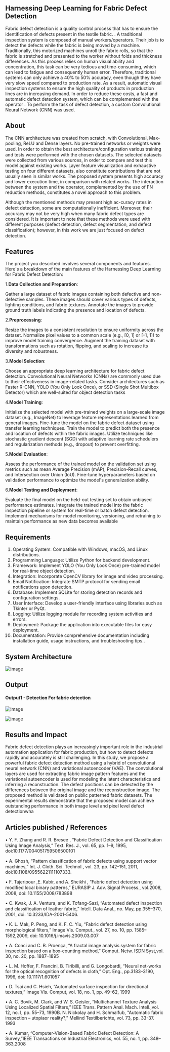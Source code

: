 ## Harnessing Deep Learning for Fabric Defect Detection
Fabric defect detection is a quality control process that has to ensure the identiﬁcation of defects present in the textile fabric. . A traditional inspection system is composed of manual workers/operators. Their job is to detect the defects while the fabric is being moved by a machine. Traditionally, this motorized machines unroll the fabric rolls, so that the fabric is stretched and presented to the worker without folds and thickness differences. As this process relies on human visual ability and concentration, this task can be very tedious and time-consuming, which can lead to fatigue and consequently human error. Therefore, traditional systems can only achieve a 40% to 50% accuracy, even though they have very slow speed compared to production rate. As a result, automatic visual inspection systems to ensure the high quality of products in production lines are in increasing demand. In order to reduce these costs, a fast and automatic defect detection system, which can be complemented with the operator . To perform the task of defect detection, a custom Convolutional Neural Network (CNN) was used.
## About
The CNN architecture was created from scratch, with Convolutional, Max-pooling, ReLU and Dense layers. No pre-trained networks or weights were used. In order to obtain the best architecture/conﬁguration various training and tests were performed with the chosen datasets. The selected datasets were collected from various sources, in order to compare and test this model against existing works. Layer feature visualization and exhaustive testing on four different datasets, also constitute contributions that are not usually seen in similar works. The proposed system presents high accuracy and lower execution time, in comparison with related works. The interaction between the system and the operator, complemented by the use of FN reduction methods, constitutes a novel approach to this problem.

Although the mentioned methods may present high ac-curacy rates in defect detection, some are computationally inefﬁcient. Moreover, their accuracy may not be very high when many fabric defect types are considered. It is important to note that these methods were used with different purposes (defect detection, defect segmentation, and defect classiﬁcation); however, in this work we are just focused on defect detection.

## Features
The project you described involves several components and features. Here's a breakdown of the main features of the Harnessing Deep Learning for Fabric Defect Detection:

1.**Data Collection and Preparation**:

Gather a large dataset of fabric images containing both defective and non-defective samples. These images should cover various types of defects, lighting conditions, and fabric textures.
Annotate the images to provide ground truth labels indicating the presence and location of defects.

2.**Preprocessing**:

Resize the images to a consistent resolution to ensure uniformity across the dataset.
Normalize pixel values to a common scale (e.g., [0, 1] or [-1, 1]) to improve model training convergence.
Augment the training dataset with transformations such as rotation, flipping, and scaling to increase its diversity and robustness.

3.**Model Selection**:

Choose an appropriate deep learning architecture for fabric defect detection. Convolutional Neural Networks (CNNs) are commonly used due to their effectiveness in image-related tasks.
Consider architectures such as Faster R-CNN, YOLO (You Only Look Once), or SSD (Single Shot Multibox Detector) which are well-suited for object detection tasks

4.**Model Training**:

Initialize the selected model with pre-trained weights on a large-scale image dataset (e.g., ImageNet) to leverage feature representations learned from general images.
Fine-tune the model on the fabric defect dataset using transfer learning techniques. Train the model to predict both the presence and location of defects within the fabric images.
Utilize techniques like stochastic gradient descent (SGD) with adaptive learning rate schedulers and regularization methods (e.g., dropout) to prevent overfitting.

5.**Model Evaluation**:

Assess the performance of the trained model on the validation set using metrics such as mean Average Precision (mAP), Precision-Recall curves, and Intersection over Union (IoU).
Fine-tune hyperparameters based on validation performance to optimize the model's generalization ability.

6.**Model Testing and Deployment**:

Evaluate the final model on the held-out testing set to obtain unbiased performance estimates.
Integrate the trained model into the fabric inspection pipeline or system for real-time or batch defect detection.
Implement mechanisms for model monitoring, versioning, and retraining to maintain performance as new data becomes available







## Requirements
1. Operating System: Compatible with Windows, macOS, and Linux distributions.
2. Programming Language: Utilize Python for backend development.
3. Framework: Implement YOLO (You Only Look Once) pre-trained model for real-time object detection.
4. Integration: Incorporate OpenCV library for image and video processing.
5. Email Notification: Integrate SMTP protocol for sending email notifications upon detection.
6. Database: Implement SQLite for storing detection records and configuration settings.
7. User Interface: Develop a user-friendly interface using libraries such as Tkinter or PyQt.
8. Logging: Utilize logging module for recording system activities and errors.
9. Deployment: Package the application into executable files for easy deployment.
10. Documentation: Provide comprehensive documentation including installation guide, usage instructions, and troubleshooting tips..

## System Architecture


![image](https://github.com/20004426-venkatesh/Projectwork2/assets/75234983/91732d92-696a-4d75-b00d-a74fac8a781c)



## Output

#### Output1 - Detection For fabric detection

![image](https://github.com/20004426-venkatesh/Projectwork2/assets/75234983/5915ae20-9b19-4d1b-9a8d-726b4fa90662)

![image](https://github.com/20004426-venkatesh/Projectwork2/assets/75234983/6270dcb2-92b9-40a9-bdde-b1021167d20b)










## Results and Impact
Fabric defect detection plays an increasingly important role in the industrial automation application for fabric production, but how to detect defects rapidly and accurately is still challenging. In this study, we propose a powerful fabric defect detection method using a hybrid of convolutional neural network (CNN) and variational autoencoder (VAE). The convolutional layers are used for extracting fabric image pattern features and the variational autoencoder is used for modeling the latent characteristics and inferring a reconstruction. The defect positions can be detected by the differences between the original image and the reconstruction image. The proposed method is validated on public patterned fabric datasets. The experimental results demonstrate that the proposed model can achieve outstanding performance in both image level and pixel level defect detectionwha

## Articles published / References
•	Y. F. Zhang and R. R. Bresee , “Fabric Defect Detection and Classiﬁcation Using Image Analysis,” Text. Res. J., vol. 65, pp. 1–9, 1995, doi:10.1177/004051759506500101

•	A. Ghosh, “Pattern classiﬁcation of fabric defects using support vector machines,” Int. J. Cloth. Sci. Technol., vol. 23, pp. 142–151, 2011, doi:10.1108/09556221111107333.

•	F. Tajeripour ,E. Kabir, and A. Sheikhi , “Fabric defect detection using modiﬁed local binary patterns,” EURASIP J. Adv. Signal Process., vol.2008, 2008, doi: 10.1155/2008/783898

•	C. Kwak, J. A. Ventura, and K. Tofang-Sazi, “Automated defect inspection and classiﬁcation of leather fabric,” Intell. Data Anal., no. May, pp.355–370, 2001, doi: 10.3233/IDA-2001-5406.

•	K. L. Mak, P. Peng, and K. F. C. Yiu, “Fabric defect detection using morphological ﬁlters,” Image Vis. Comput., vol. 27, no. 10, pp. 1585–1592,2009, doi: 10.1016/j.imavis.2009.03.007

•	A. Conci and C. B. Proença, “A fractal image analysis system for fabric inspection based on a box-counting method,” Comput. Netw. ISDN Syst,vol. 30, no. 20, pp. 1887–1895

•	L. M. Hoffer, F. Francini, B. Tiribilli, and G. Longobardi, “Neural net-works for the optical recognition of defects in cloth,” Opt. Eng., pp.3183–3190, 1996, doi: 10.1117/1.601057

•	D. Tsai and C. Hsieh, “Automated surface inspection for directional textures,” Image Vis. Comput, vol. 18, no. 1, pp. 49–62, 1999

•	A. C. Bovik, M. Clark, and W. S. Geisler, “Multichannel Texture Analysis Using Localized Spatial Filters,” IEEE Trans. Pattern Anal. Mach. Intell.,vol. 12, no. I, pp. 55–73, 1990B. N. Nickolay and H. 
  Schmalfub, "Automatic fabric inspection – utopiaor reality?," Mellind Textilberichte, vol. 73, pp. 33-37. 1993 
  
•	A. Kumar, “Computer-Vision-Based Fabric Defect Detection: A Survey,”IEEE Transactions on Industrial Electronics, vol. 55, no. 1, pp. 348–363,2008







